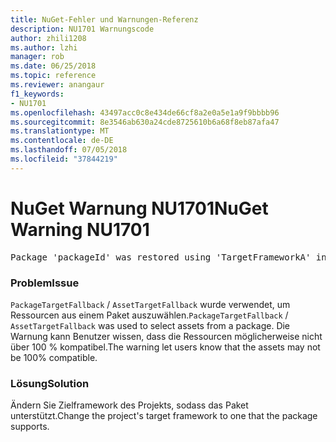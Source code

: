 ```yaml
---
title: NuGet-Fehler und Warnungen-Referenz
description: NU1701 Warnungscode
author: zhili1208
ms.author: lzhi
manager: rob
ms.date: 06/25/2018
ms.topic: reference
ms.reviewer: anangaur
f1_keywords:
- NU1701
ms.openlocfilehash: 43497acc0c8e434de66cf8a2e0a5e1a9f9bbbb96
ms.sourcegitcommit: 8e3546ab630a24cde8725610b6a68f8eb87afa47
ms.translationtype: MT
ms.contentlocale: de-DE
ms.lasthandoff: 07/05/2018
ms.locfileid: "37844219"
---
```

# <a name="nuget-warning-nu1701"></a><span data-ttu-id="76f33-103">NuGet Warnung NU1701</span><span class="sxs-lookup"><span data-stu-id="76f33-103">NuGet Warning NU1701</span></span>

<pre>Package 'packageId' was restored using 'TargetFrameworkA' instead the project target framework 'TargetFrameworkB'. This package may not be fully compatible with your project.</pre>

### <a name="issue"></a><span data-ttu-id="76f33-104">Problem</span><span class="sxs-lookup"><span data-stu-id="76f33-104">Issue</span></span>
<span data-ttu-id="76f33-105">`PackageTargetFallback` / `AssetTargetFallback` wurde verwendet, um Ressourcen aus einem Paket auszuwählen.</span><span class="sxs-lookup"><span data-stu-id="76f33-105">`PackageTargetFallback` / `AssetTargetFallback` was used to select assets from a package.</span></span> <span data-ttu-id="76f33-106">Die Warnung kann Benutzer wissen, dass die Ressourcen möglicherweise nicht über 100 % kompatibel.</span><span class="sxs-lookup"><span data-stu-id="76f33-106">The warning let users know that the assets may not be 100% compatible.</span></span>

### <a name="solution"></a><span data-ttu-id="76f33-107">Lösung</span><span class="sxs-lookup"><span data-stu-id="76f33-107">Solution</span></span>
<span data-ttu-id="76f33-108">Ändern Sie Zielframework des Projekts, sodass das Paket unterstützt.</span><span class="sxs-lookup"><span data-stu-id="76f33-108">Change the project's target framework to one that the package supports.</span></span>